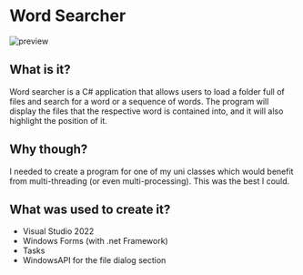# Word Searcher

![preview](https://github.com/Rarestein/WordSearcher/assets/85163618/9c34e0aa-ed1d-4150-9ba4-8f6de002805a)

## What is it?
Word searcher is a C# application that allows users to load a folder full of files and search for a word or a sequence of words. The program will display the files that the respective word is contained into, and it will also highlight the position of it.

## Why though?
I needed to create a program for one of my uni classes which would benefit from multi-threading (or even multi-processing). This was the best I could.

## What was used to create it?
* Visual Studio 2022
* Windows Forms (with .net Framework)
* Tasks
* WindowsAPI for the file dialog section

